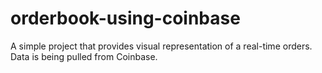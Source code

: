 # orderbook-using-coinbase
A simple project that provides visual representation of a real-time orders. Data is being pulled from Coinbase. 
